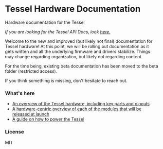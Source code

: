 Tessel Hardware Documentation
==================

Hardware documentation for the Tessel

<i>If you are looking for the Tessel API Docs, look <a href="https://github.com/tessel/docs">here.</a></i>

Welcome to the new and improved (but likely not final) documentation for Tessel hardware! At this point, we will be rolling out documentation as it gets written and all the underlying firmware and drivers stabilize. Things may change regarding organization, but likely not regarding content.

For the time being, existing beta documentation has been moved to the beta folder (restricted access).

If you think something is missing, don't hesitate to reach out.

### What's here

* [An overview of the Tessel hardware, including key parts and pinouts](./tessel-hardware-overview.md)
* [A hardware-centric overview of each of the modules that will be released at launch](./modules-overview.md)
* [A guide on how to power the Tessel](./powering-tessel.md)

### License

MIT
